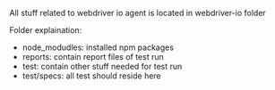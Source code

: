 All stuff related to webdriver io agent is located in webdriver-io folder

Folder explaination:
- node_modudles: installed npm packages
- reports: contain report files of test run
- test: contain other stuff needed for test run 
- test/specs: all test should reside here
